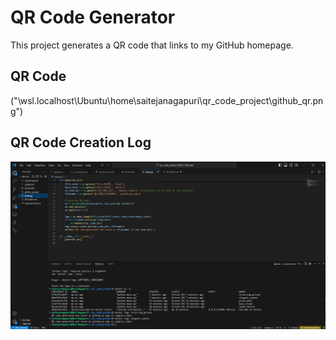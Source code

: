 # QR Code Generator

This project generates a QR code that links to my GitHub homepage.

## QR Code

("\\wsl.localhost\Ubuntu\home\saitejanagapuri\qr_code_project\github_qr.png")

## QR Code Creation Log

![dockerlofgs](image.png)